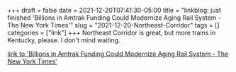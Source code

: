 +++draft = falsedate = 2021-12-20T07:41:30-05:00title = "linkblog: just finished 'Billions in Amtrak Funding Could Modernize Aging Rail System - The New York Times'"slug = "2021-12-20-Northeast-Corridor"tags = []categories = ["link"]+++Northeast Corridor is great, but more trains in Kentucky, please. I don't mind waiting. [link to 'Billions in Amtrak Funding Could Modernize Aging Rail System - The New York Times'](https://www.nytimes.com/2021/12/20/us/politics/amtrak-expansion-funding-infrastructure-bill.html)